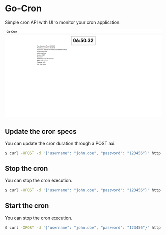 # Go-Cron

Simple cron API with UI to monitor your cron application.

![App](./assets/main.png)


## Update the cron specs

You can update the cron duration through a POST api.
```bash
$ curl -XPOST -d '{"username": "john.doe", "password": "123456"}' http://localhost:8080/crons\?spec\=\*%2F20%20\*%20\*%20\*%20\*%20\*
```

## Stop the cron
You can stop the cron execution.

```bash
$ curl -XPOST -d '{"username": "john.doe", "password": "123456"}' http://localhost:8080/crons/stop
```

## Start the cron
You can stop the cron execution.

```bash
$ curl -XPOST -d '{"username": "john.doe", "password": "123456"}' http://localhost:8080/crons/start
```